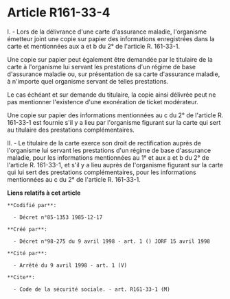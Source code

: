 # Article R161-33-4

I. - Lors de la délivrance d'une carte d'assurance maladie, l'organisme émetteur joint une copie sur papier des informations
enregistrées dans la carte et mentionnées aux a et b du 2° de l'article R. 161-33-1.

Une copie sur papier peut également être demandée par le titulaire de la carte à l'organisme lui servant les prestations d'un
régime de base d'assurance maladie ou, sur présentation de sa carte d'assurance maladie, à n'importe quel organisme servant
de telles prestations.

Le cas échéant et sur demande du titulaire, la copie ainsi délivrée peut ne pas mentionner l'existence d'une exonération de
ticket modérateur.

Une copie sur papier des informations mentionnées au c du 2° de l'article R. 161-33-1 est fournie s'il y a lieu par
l'organisme figurant sur la carte qui sert au titulaire des prestations complémentaires.

II. - Le titulaire de la carte exerce son droit de rectification auprès de l'organisme lui servant les prestations d'un
régime de base d'assurance maladie, pour les informations mentionnées au 1° et aux a et b du 2° de l'article R. 161-33-1, et
s'il y a lieu auprès de l'organisme figurant sur la carte qui lui sert des prestations complémentaires, pour les informations
mentionnées au c du 2° de l'article R. 161-33-1.

**Liens relatifs à cet article**

	**Codifié par**:

	  - Décret n°85-1353 1985-12-17

	**Créé par**:

	  - Décret n°98-275 du 9 avril 1998 - art. 1 () JORF 15 avril 1998

	**Cité par**:

	  - Arrêté du 9 avril 1998 - art. 1 (V)

	**Cite**:

	  - Code de la sécurité sociale. - art. R161-33-1 (M)
